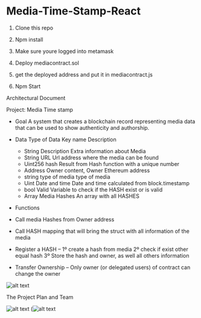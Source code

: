 # Media-Time-Stamp-React


1. Clone this repo

2. Npm install 

3. Make sure youre logged into metamask

4. Deploy mediacontract.sol

5. get the deployed address and put it in mediacontract.js

6. Npm Start 


Architectural Document

Project: Media Time stamp

- Goal 
A system that creates a blockchain record representing media data that can be used to show authenticity and authorship.

- Data
	Type of Data	Key name	Description
	- String 	Description	Extra information about Media	
	- String  	URL	Url address where the media can be found
	- Uint256 	hash	Result from Hash function with a unique number
	- Address	Owner content,	Owner Ethereum address
	- string 	type of media	type of media	
	- Uint	 Date and time	Date and time calculated from block.timestamp
	- bool 	Valid	Variable to check if the HASH exist or is valid	
	- Array	Media Hashes 	An array with all HASHES 
	
- Functions
- Call media Hashes from Owner address
- Call HASH mapping that will bring the struct with all information of the media
- Register a HASH – 1º create a hash from media
			2º check if exist other equal hash
			3º Store the hash and owner, as well all others information
- Transfer Ownership – Only owner (or delegated users) of contract can change the owner

 ![alt text](https://raw.githubusercontent.com/mathaip/Media-Time-Stamp-React/master/public/mediatime.png)







The Project Plan and Team


![alt text](https://raw.githubusercontent.com/mathaip/Media-Time-Stamp-React/master/public/project-plan-1.png)
(![alt text](https://raw.githubusercontent.com/mathaip/Media-Time-Stamp-React/master/public/project-plan-2.png)


